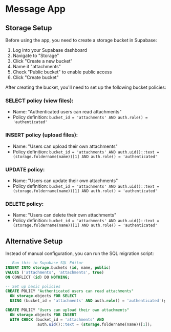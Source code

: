 # Message App

## Storage Setup

Before using the app, you need to create a storage bucket in Supabase:

1. Log into your Supabase dashboard
2. Navigate to "Storage"
3. Click "Create a new bucket"
4. Name it "attachments" 
5. Check "Public bucket" to enable public access
6. Click "Create bucket"

After creating the bucket, you'll need to set up the following bucket policies:

### SELECT policy (view files):
- Name: "Authenticated users can read attachments"
- Policy definition: `bucket_id = 'attachments' AND auth.role() = 'authenticated'`

### INSERT policy (upload files):
- Name: "Users can upload their own attachments"
- Policy definition: `bucket_id = 'attachments' AND auth.uid()::text = (storage.foldername(name))[1] AND auth.role() = 'authenticated'`

### UPDATE policy:
- Name: "Users can update their own attachments"
- Policy definition: `bucket_id = 'attachments' AND auth.uid()::text = (storage.foldername(name))[1] AND auth.role() = 'authenticated'`

### DELETE policy:
- Name: "Users can delete their own attachments"
- Policy definition: `bucket_id = 'attachments' AND auth.uid()::text = (storage.foldername(name))[1] AND auth.role() = 'authenticated'`

## Alternative Setup

Instead of manual configuration, you can run the SQL migration script:

```sql
-- Run this in Supabase SQL Editor
INSERT INTO storage.buckets (id, name, public)
VALUES ('attachments', 'attachments', true)
ON CONFLICT (id) DO NOTHING;

-- Set up basic policies
CREATE POLICY "Authenticated users can read attachments" 
  ON storage.objects FOR SELECT
  USING (bucket_id = 'attachments' AND auth.role() = 'authenticated');

CREATE POLICY "Users can upload their own attachments" 
  ON storage.objects FOR INSERT 
  WITH CHECK (bucket_id = 'attachments' AND 
              auth.uid()::text = (storage.foldername(name))[1]);
```
